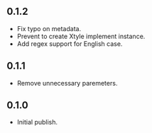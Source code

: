 ## 0.1.2
* Fix typo on metadata.
* Prevent to create Xtyle implement instance.
* Add regex support for English case.

## 0.1.1
* Remove unnecessary paremeters.

## 0.1.0
* Initial publish.
